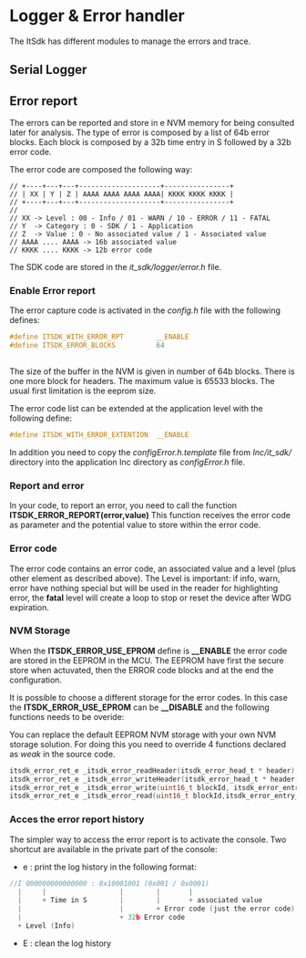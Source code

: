 # Logger & Error handler

The ItSdk has different modules to manage the errors and trace.

## Serial Logger



## Error report
The errors can be reported and store in e NVM memory for being consulted later for analysis. The type of error is composed by a list of 64b error blocks. Each block is composed by a 32b time entry in S followed by a 32b error code. 

The error code are composed the following way:
```
// +----+---+---+--------------------+----------------+
// | XX | Y | Z | AAAA AAAA AAAA AAAA| KKKK KKKK KKKK |
// +----+---+---+--------------------+----------------+
//
// XX -> Level : 00 - Info / 01 - WARN / 10 - ERROR / 11 - FATAL
// Y  -> Category : 0 - SDK / 1 - Application
// Z  -> Value : 0 - No associated value / 1 - Associated value
// AAAA .... AAAA -> 16b associated value
// KKKK .... KKKK -> 12b error code
```

The SDK code are stored in the *it_sdk/logger/error.h* file.

### Enable Error report
The error capture code is activated in the *config.h* file with the following defines:

```C
#define ITSDK_WITH_ERROR_RPT		__ENABLE								// Enable the Error reporting code. The allow to store error code in the EEPROM
#define ITSDK_ERROR_BLOCKS			64										//  Max number of error block / 1 block stores 1 error and needs 8 Byte for storage.
																			//  The first block is header
```
The size of the buffer in the NVM is given in number of 64b blocks. There is one more block for headers. The maximum value is 65533 blocks. The usual first limitation is the eeprom size.


The error code list can be extended at the application level with the following define:
```C
#define ITSDK_WITH_ERROR_EXTENTION	__ENABLE								//  Add an application extension for error code in configError.h file
```
In addition you need to copy the *configError.h.template* file from *Inc/it_sdk/* directory into the application Inc directory as *configError.h* file.

### Report and error

In your code, to report an error, you need to call the function **ITSDK_ERROR_REPORT(error,value)**
This function receives the error code as parameter and the potential value to store within the error code.

### Error code
The error code contains an error code, an associated value and a level (plus other element as described above). The Level is important: if info, warn, error have nothing special but will be used in the reader for highlighting error, the **fatal** level will create a loop to stop or reset the device after WDG expiration.

### NVM Storage
When the **ITSDK_ERROR_USE_EPROM** define is **__ENABLE** the error code are stored in the EEPROM in the MCU.
The EEPROM have first the secure store when actuvated, then the ERROR code blocks and at the end the configuration.

It is possible to choose a different storage for the error codes. In this case the **ITSDK_ERROR_USE_EPROM** can be **__DISABLE** and the following functions needs to be overide:

You can replace the default EEPROM NVM storage with your own NVM storage solution. For doing this you need to override 4 functions declared as _weak_ in the source code.

```C
itsdk_error_ret_e _itsdk_error_readHeader(itsdk_error_head_t * header);
itsdk_error_ret_e _itsdk_error_writeHeader(itsdk_error_head_t * header);
itsdk_error_ret_e _itsdk_error_write(uint16_t blockId, itsdk_error_entry_t * entry);
itsdk_error_ret_e _itsdk_error_read(uint16_t blockId,itsdk_error_entry_t * e);
```

### Acces the error report history
The simpler way to access the error report is to activate the console. Two shortcut are available in the private part of the console:
- e : print the log history in the following format:
```C
//I 000000000000000 : 0x10001001 (0x001 / 0x0001)
  |     |                  |        |       |
  |     + Time in S        |        |       + associated value
  |                        |        + Error code (just the error code)
  |                        + 32b Error code
  + Level (Info)
```
- E : clean the log history



